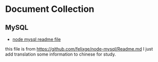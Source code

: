 # Document Collection


## MySQL

- [node mysql readme file](#MySQL/node-mysql_readme.md)

this file is from https://github.com/felixge/node-mysql/Readme.md
I just add translation some information to chinese for study. 

